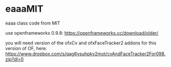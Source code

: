 # eaaaMIT
eaaa class code from MIT

use openframeworks 0.9.8: 
https://openframeworks.cc/download/older/

you will need version of the ofxCv and ofxFaceTracker2 addons for this version of OF, here: 
https://www.dropbox.com/s/qag6ysuhpkv2mot/cvAndFaceTracker2For098.zip?dl=0
